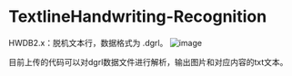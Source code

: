 # TextlineHandwriting-Recognition
HWDB2.x：脱机文本行，数据格式为 .dgrl。
![image](https://user-images.githubusercontent.com/25748340/119424744-9a54d080-bd38-11eb-9ca4-77a14581499a.png)

目前上传的代码可以对dgrl数据文件进行解析，输出图片和对应内容的txt文本。
